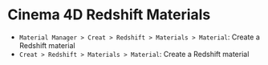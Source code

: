 # Cinema 4D Redshift Materials

- `Material Manager > Creat > Redshift > Materials > Material`: Create a Redshift material
- `Creat > Redshift > Materials > Material`: Create a Redshift material
